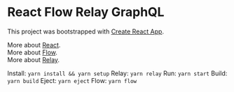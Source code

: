 # React Flow Relay GraphQL

This project was bootstrapped with [Create React App](https://github.com/facebookincubator/create-react-app).  

More about [React](https://reactjs.org).  
More about [Flow](https://flow.org).  
More about [Relay](https://facebook.github.io/relay).  

Install: `yarn install && yarn setup`
Relay: `yarn relay`
Run: `yarn start`
Build: `yarn build`
Eject: `yarn eject`
Flow: `yarn flow`
 
 

